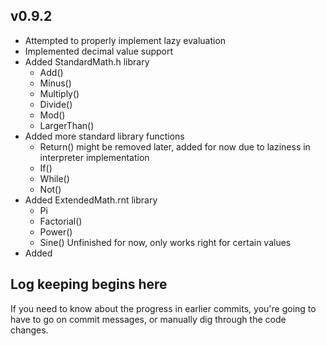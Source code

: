 ## v0.9.2
* Attempted to properly implement lazy evaluation
* Implemented decimal value support
* Added StandardMath.h library
	* Add()
	* Minus()
	* Multiply()
	* Divide()
	* Mod()
	* LargerThan()
* Added more standard library functions
	* Return() might be removed later, added for now due to laziness in interpreter implementation
	* If()
	* While()
	* Not()
* Added ExtendedMath.rnt library
	* Pi
	* Factorial()
	* Power()
	* Sine() Unfinished for now, only works right for certain values
* Added
## Log keeping begins here
If you need to know about the progress in earlier commits, you're going to have to go on commit messages, or manually dig through the code changes.